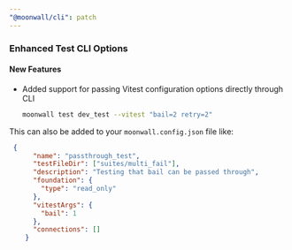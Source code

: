 ```yaml
---
"@moonwall/cli": patch
---
```


### Enhanced Test CLI Options

#### New Features

- Added support for passing Vitest configuration options directly through CLI

  ```bash
  moonwall test dev_test --vitest "bail=2 retry=2"
  ```

This can also be added to your `moonwall.config.json` file like:

```json
 {
      "name": "passthrough_test",
      "testFileDir": ["suites/multi_fail"],
      "description": "Testing that bail can be passed through",
      "foundation": {
        "type": "read_only"
      },
      "vitestArgs": {
        "bail": 1
      },
      "connections": []
    }
```
